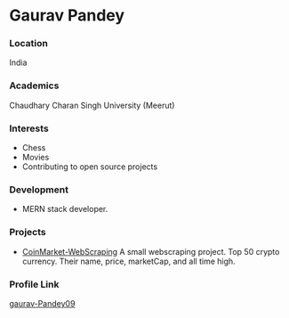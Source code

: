 # Gaurav Pandey

### Location

India

### Academics

Chaudhary Charan Singh University (Meerut)

### Interests

- Chess
- Movies
- Contributing to open source projects

### Development

- MERN stack developer.

### Projects

- [CoinMarket-WebScraping](https://github.com/gaurav-Pandey09/CoinMarket-WebScraping.git) A small webscraping project. Top 50 crypto currency. Their name, price, marketCap, and all time high.

### Profile Link

[gaurav-Pandey09](https://github.com/gaurav-Pandey09)
